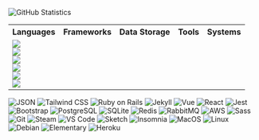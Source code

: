 ![GitHub Statistics](https://github-readme-stats.vercel.app/api?username=phaedryx&count_private=true&show_icons=true&bg_color=434A54&icon_color=FFCE54&title_color=77B6FF&text_color=F5F7FA)

<table>
  <tr><th>Languages</th><th>Frameworks</th><th>Data Storage</th><th>Tools</th><th>Systems</th></tr>
  <tr>
    <td>
      <img src="https://img.shields.io/badge/WWW-HTML5-E34F26?logo=html5&style=flat-square" /><br>
      <img src="https://img.shields.io/badge/WWW-CSS3-1572B6?logo=css3&style=flat-square" /><br>
      <img src="https://img.shields.io/badge/Language-Ruby-CC342D?logo=ruby&style=flat-square" /><br>
      <img src="https://img.shields.io/badge/Language-JavaScript-F7DF1E?logo=javascript&style=flat-square" /><br>
      <img src="https://img.shields.io/badge/Language-SQL-green?style=flat-square" /><br>
      <img src="https://img.shields.io/badge/Language-GraphQL-E10098?logo=graphql&style=flat-square" /><br>
    </td>
  </tr>
</table>

![JSON](https://img.shields.io/badge/Format-JSON-000000?logo=json&style=flat-square)
![Tailwind CSS](https://img.shields.io/badge/Framework-Tailwind%20CSS-38B2AC?logo=tailwind+css&style=flat-square)
![Ruby on Rails](https://img.shields.io/badge/Framework-Rails-CC0000?logo=ruby+on+rails&style=flat-square)
![Jekyll](https://img.shields.io/badge/Framework-Jekyll-CC0000?logo=jekyll&style=flat-square)
![Vue](https://img.shields.io/badge/Framework-Vue-3fb27f?logo=vue.js&style=flat-square)
![React](https://img.shields.io/badge/Framework-React-61DAFB?logo=react&style=flat-square)
![Jest](https://img.shields.io/badge/Framework-Jest-C21325?logo=jest&style=flat-square)
![Bootstrap](https://img.shields.io/badge/Framework-Bootstrap-563D7C?logo=bootstrap&style=flat-square)
![PostgreSQL](https://img.shields.io/badge/Database-PostgreSQL-336791?logo=postgresql&style=flat-square)
![SQLite](https://img.shields.io/badge/Database-SQLite-003B57?logo=sqlite&style=flat-square)
![Redis](https://img.shields.io/badge/Database-Redis-DC382D?logo=redis&style=flat-square)
![RabbitMQ](https://img.shields.io/badge/Message%20Broker-RabbitMQ-FF6600?logo=rabbitmq&style=flat-square)
![AWS](https://img.shields.io/badge/PaaS-AWS-232F3E?logo=amazon+aws&style=flat-square)
![Sass](https://img.shields.io/badge/CSS%20Preprocessor-Sass-CC6699?logo=sass&style=flat-square)
![Git](https://img.shields.io/badge/Version%20Control-Git-F05032?logo=git&style=flat-square)
![Steam](https://img.shields.io/badge/Entertainment-Steam-000000?logo=Steam&style=flat-square)
![VS Code](https://img.shields.io/badge/Editor-VS%20Code-007ACC?logo=visual+studio+code&style=flat-square)
![Sketch](https://img.shields.io/badge/Design-Sketch-F7B500?logo=sketch&style=flat-square)
![Insomnia](https://img.shields.io/badge/API%20Client-Insomnia-5849BE?logo=insomnia&style=flat-square)
![MacOS](https://img.shields.io/badge/Operating%20System-MacOS-999999?logo=apple&style=flat-square)
![Linux](https://img.shields.io/badge/Operating%20System-Linux-FCC624?logo=linux&style=flat-square)
![Debian](https://img.shields.io/badge/Operating%20System-Debian-A81D33?logo=debian&style=flat-square)
![Elementary](https://img.shields.io/badge/Operating%20System-Elementary-64BAFF?logo=elementary&style=flat-square)
![Heroku](https://img.shields.io/badge/PaaS-Heroku-430098?logo=heroku&style=flat-square)

